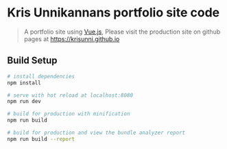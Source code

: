 # Kris Unnikannans portfolio site code

> A portfolio site using [Vue.js], Please visit the production site on github pages at https://krisunni.github.io
## Build Setup

``` bash
# install dependencies
npm install

# serve with hot reload at localhost:8080
npm run dev

# build for production with minification
npm run build

# build for production and view the bundle analyzer report
npm run build --report

```

[Vue.js]: https://vuejs.org/
